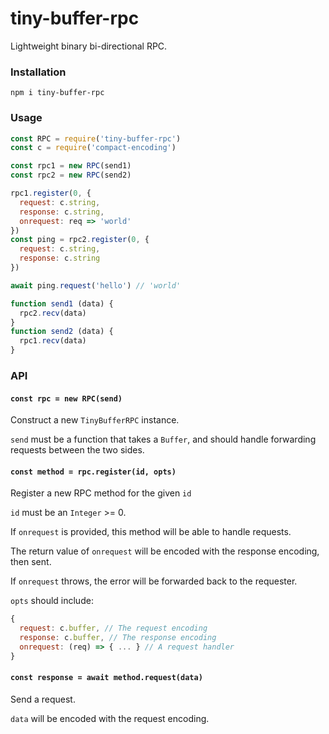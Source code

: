 # tiny-buffer-rpc
Lightweight binary bi-directional RPC.

### Installation
```
npm i tiny-buffer-rpc
```
  
### Usage
```js
const RPC = require('tiny-buffer-rpc')  
const c = require('compact-encoding')

const rpc1 = new RPC(send1)
const rpc2 = new RPC(send2)

rpc1.register(0, {
  request: c.string,
  response: c.string,
  onrequest: req => 'world'
})
const ping = rpc2.register(0, {
  request: c.string,
  response: c.string
})

await ping.request('hello') // 'world'

function send1 (data) {
  rpc2.recv(data)
}
function send2 (data) {
  rpc1.recv(data)
}
```

### API

#### `const rpc = new RPC(send)`
Construct a new `TinyBufferRPC` instance.

`send` must be a function that takes a `Buffer`, and should handle forwarding requests
between the two sides.

#### `const method = rpc.register(id, opts)`
Register a new RPC method for the given `id`

`id` must be an `Integer` >= 0.

If `onrequest` is provided, this method will be able to handle requests.

The return value of `onrequest` will be encoded with the response encoding, then sent.

If `onrequest` throws, the error will be forwarded back to the requester.

`opts` should include:
```js
{
  request: c.buffer, // The request encoding
  response: c.buffer, // The response encoding
  onrequest: (req) => { ... } // A request handler
}
```

#### `const response = await method.request(data)`
Send a request.

`data` will be encoded with the request encoding.
